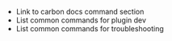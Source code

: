 - Link to carbon docs command section
- List common commands for plugin dev
- List common commands for troubleshooting